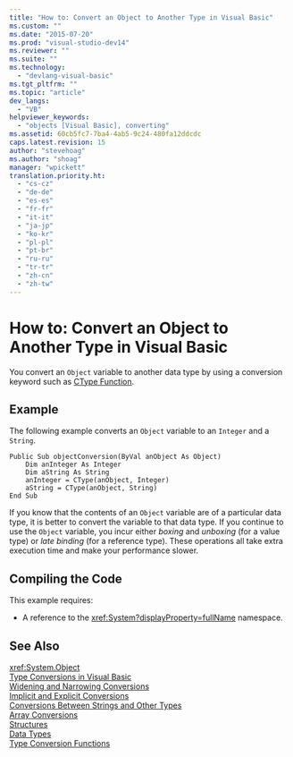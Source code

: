 ```yaml
---
title: "How to: Convert an Object to Another Type in Visual Basic"
ms.custom: ""
ms.date: "2015-07-20"
ms.prod: "visual-studio-dev14"
ms.reviewer: ""
ms.suite: ""
ms.technology: 
  - "devlang-visual-basic"
ms.tgt_pltfrm: ""
ms.topic: "article"
dev_langs: 
  - "VB"
helpviewer_keywords: 
  - "objects [Visual Basic], converting"
ms.assetid: 60cb5fc7-7ba4-4ab5-9c24-480fa12ddcdc
caps.latest.revision: 15
author: "stevehoag"
ms.author: "shoag"
manager: "wpickett"
translation.priority.ht: 
  - "cs-cz"
  - "de-de"
  - "es-es"
  - "fr-fr"
  - "it-it"
  - "ja-jp"
  - "ko-kr"
  - "pl-pl"
  - "pt-br"
  - "ru-ru"
  - "tr-tr"
  - "zh-cn"
  - "zh-tw"
---
```

# How to: Convert an Object to Another Type in Visual Basic
You convert an `Object` variable to another data type by using a conversion keyword such as [CType Function](../../../../visual-basic\language-reference\functions/ctype-function.md).  
  
## Example  
 The following example converts an `Object` variable to an `Integer` and a `String`.  
  
```  
Public Sub objectConversion(ByVal anObject As Object)  
    Dim anInteger As Integer  
    Dim aString As String  
    anInteger = CType(anObject, Integer)  
    aString = CType(anObject, String)  
End Sub  
```  
  
 If you know that the contents of an `Object` variable are of a particular data type, it is better to convert the variable to that data type. If you continue to use the `Object` variable, you incur either *boxing* and *unboxing* (for a value type) or *late binding* (for a reference type). These operations all take extra execution time and make your performance slower.  
  
## Compiling the Code  
 This example requires:  
  
-   A reference to the <xref:System?displayProperty=fullName> namespace.  
  
## See Also  
 <xref:System.Object>   
 [Type Conversions in Visual Basic](../../../../visual-basic\programming-guide\language-features\data-types/type-conversions.md)   
 [Widening and Narrowing Conversions](../../../../visual-basic\programming-guide\language-features\data-types/widening-and-narrowing-conversions.md)   
 [Implicit and Explicit Conversions](../../../../visual-basic\programming-guide\language-features\data-types/implicit-and-explicit-conversions.md)   
 [Conversions Between Strings and Other Types](../../../../visual-basic\programming-guide\language-features\data-types/conversions-between-strings-and-other-types.md)   
 [Array Conversions](../../../../visual-basic\programming-guide\language-features\data-types/array-conversions.md)   
 [Structures](../../../../visual-basic\programming-guide\language-features\data-types/structures.md)   
 [Data Types](../../../../visual-basic\language-reference\data-types/data-type-summary.md)   
 [Type Conversion Functions](../../../../visual-basic\language-reference\functions/type-conversion-functions.md)